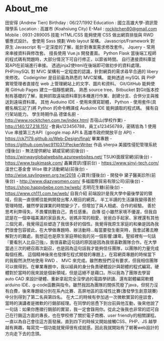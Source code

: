 # About_me

田安得 (Andrew Tien)
Birthday : 06/27/1992
Education : 國立高雄大學-資訊管理學系
Location : 高雄市 (Koahsiung City)
E-Mail : rockitchen80@gmail.com
Mobile : 0931-289005
技能
HTML/CSS
能夠使用 CSS 做出網頁排版與 RWD 響應式設計。
會使用 Sass 規劃 Web layout 架構。
Javascript/Framework
對原生 Javascript 有一定深度的了解，能針對專案需求修改套件。
Jquery - 常用來串接資料與修改套。
擅長使用 Vue.js 開發畫面。
Python Flask
當後端工程師的程式碼有問題時，大部分情況下可自行修正，以節省時間。
自行連接資料庫並寫API在前端進行串接。
透過jinja2使html在後端即可做初步的資料處理。
PHP/mySQL
對 MVC 架構有一定程度的認識，針對網頁的需求尋早合適的 libery 來修改。
Codeigniter 是目前最為熟悉的 MVC架構。
能夠透過 mySQL 與 PHP 實現管理者直接在 web 上管理網站上的文字、圖片和資料。
Git/GitHub
能夠使用 GitHub Pages 建立一個靜態網頁。
熟悉 source tree、Bitbucket
對Git版本控制有基礎的了解，能夠抓取遠端資料庫到本機進行作業、創建分支、合併分支與推送到遠端資料庫。
其他
Auduino IDE - 使用來撰寫韌體，
Python - 使用套件(具體名稱忘記了)將 Python 的命令轉譯成 Auduino IDE 能夠讀取的程式碼。
擁有自行架站能力。
學生時期作品
德堡名廚 - http://www.rockitchen.com.tw/index.html
吾宿山(學校作業) - http://140.127.218.151/ -會員s123456788，員工s123456789，密碼皆為 1
使用 Vue 串接第三方API（google map API & 高雄市政府開放平台 API) - https://ck7179.github.io/Web-Design/final/
畢業專題 - https://github.com/jwc911037/PeckerWriter
作品
sherpa 美國性侵犯管理系統(僅後台) - 無法提供網址 
穎威官網(前後台) - https://winwayglobalwebsite.azurewebsites.net/
TSUKI面膜官網(前後台) - https://www.tsukimask.com/
鑫翼資訊(僅前台) - https://www.sinyi-tech.com/
溫世仁基金會 Wise 徵才活動網站(前後台) - http://wise.saylingwen.org.tw/2018
心寶貝(僅後台) - 開發中
黛子醫美診所(前後台) - http://www.diazywomen.com/
多福國際貿易有限公司(前後台) - https://shop.happybebe.com.tw/web/
志明花生糖(前後台) - https://www.ch111.com.tw/web/
自我介紹
前端設計是我大學中最後學習的領域，但我一直很嚮往能夠開發出奪人眼目的網頁。
半工半讀的生活讓我變得善於管理時間，雖然學習課業的時間變少了，但增加了與人相處、合作的經驗。
善於思考利弊得失，不畏懼挑戰自己，責任感重。
自傳
從小雖然家境不優渥，但我自認是在一個幸福美滿的家庭長大。爸媽非常的相愛、爸爸白手起家、家裡還有其他三個兄弟，我覺得這些塑造了我很多好的個性。我覺得我原生家庭的和樂是因為我們很會包容彼此，在大學做專題時、辦活動時…每當要發生衝突時，我會試著去瞭解對方的難處，我想這也是原生家庭帶給我的另一個影響:謙卑。聖經裡有一句話『要看別人比自己強』，我很喜歡這句話的原因是因為我很喜歡團隊合作。在大學當過三次的總召兩次副召，也是因為這句話我才能夠信任團隊，以團隊的力量完成每個任務。
這個精神後來也發揮在程式開發的專題上，在寫網頁專題的時候當下的我毅然決然地使用 RWD 、 MVC 來完成。雖然教授們沒有要求，但我相信團隊可以做得到。在畢業專題中，我以組員的身分負責硬體設計與韌體的程式編寫。硬體對於當時的我來說是個新領域，但是這絕不是藉口。所以我為了團隊去學習 auto CAD 來設計硬體、重新拿起完全沒學過的電路學研讀、還有韌體編寫軟體 arduino IDE、g-code函數與指令。雖然我因為團隊的關係荒廢了java，但努力沒有白費，後來專題組分別在系內比賽、高屏地區的區域性比賽(激發學生創意競賽)中分別得到了第二名與第四名。
在大二的時候有參加過一次微軟實習的座談會，當時的演講者是微軟的行銷部經理。在同學的慫恿下到台前與他互動，後來他說了一句話：如果你應徵行銷部的實習，我一定會錄用你。從此之後我也非常的認可自己在行銷這方面的專長，也在學校修了關於電子商務、user friendly的相關課程。一直以為自己會往這方面發展。直到四下的時候又開始接觸CSS、PHP、JS 越學越有興趣，每寫完一個功能就覺得很有成就感。因此我就開始有了朝著web設計的方向走下去的念頭。
